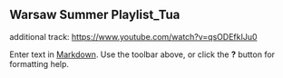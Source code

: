 ## Warsaw Summer Playlist_Tua

additional track: https://www.youtube.com/watch?v=qsODEfkIJu0


Enter text in [Markdown](http://daringfireball.net/projects/markdown/). Use the toolbar above, or click the **?** button for formatting help.
